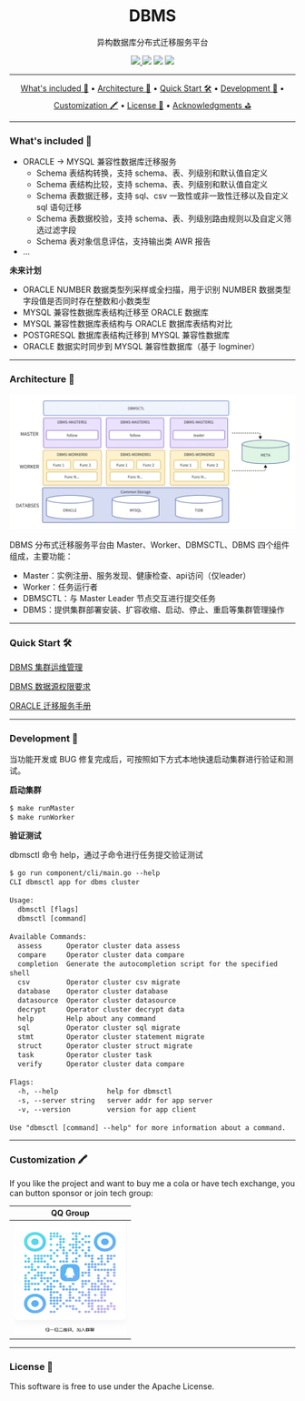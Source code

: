 <h1 align="center">
  DBMS
</h1>

<p align="center">
异构数据库分布式迁移服务平台
</p>

<div align="center">
  <a href="https://github.com/wentaojin/dbms/actions">
		<img src="https://img.shields.io/github/actions/workflow/status/wentaojin/dbms/release.yml"/>
  </a>
  <img src="https://img.shields.io/github/license/wentaojin/dbms"/>
  <img src="https://img.shields.io/github/downloads/wentaojin/dbms/total">
  <img src="https://img.shields.io/github/issues/wentaojin/dbms">
</div>

-------
<p align="center">
    <a href="#whats-included-">What's included 🚀</a> &bull;
    <a href="#architecture-">Architecture 🌈</a> &bull;
    <a href="#quick-start-">Quick Start 🛠️</a> &bull;
    <a href="#development-">Development 🧬</a> &bull;
    <a href="#customization-">Customization 🖍️</a> &bull;
    <a href="#license-">License 📓</a> &bull;
    <a href="#acknowledgments-">Acknowledgments ⛳</a>
</p>

-------
### What's included 🚀

- ORACLE -> MYSQL 兼容性数据库迁移服务
  - Schema 表结构转换，支持 schema、表、列级别和默认值自定义
  - Schema 表结构比较，支持 schema、表、列级别和默认值自定义
  - Schema 表数据迁移，支持 sql、csv 一致性或非一致性迁移以及自定义 sql 语句迁移
  - Schema 表数据校验，支持 schema、表、列级别路由规则以及自定义筛选过滤字段
  - Schema 表对象信息评估，支持输出类 AWR 报告
- ...

**未来计划**
- ORACLE NUMBER 数据类型列采样或全扫描，用于识别 NUMBER 数据类型字段值是否同时存在整数和小数类型
- MYSQL 兼容性数据库表结构迁移至 ORACLE 数据库
- MYSQL 兼容性数据库表结构与 ORACLE 数据库表结构对比
- POSTGRESQL 数据库表结构迁移到 MYSQL 兼容性数据库
- ORACLE 数据实时同步到 MYSQL 兼容性数据库（基于 logminer）

------
### Architecture 🌈

![DBMS ARCH](/image/dbms-arch.png "DBMS ARCH")

DBMS 分布式迁移服务平台由 Master、Worker、DBMSCTL、DBMS 四个组件组成，主要功能：
- Master：实例注册、服务发现、健康检查、api访问（仅leader）
- Worker：任务运行者
- DBMSCTL：与 Master Leader 节点交互进行提交任务
- DBMS：提供集群部署安装、扩容收缩、启动、停止、重启等集群管理操作

-------
### Quick Start 🛠️
[DBMS 集群运维管理](doc/dbms_operation.md)

[DBMS 数据源权限要求](doc/dbms_permissions.md)

[ORACLE 迁移服务手册](doc/oracle_migrate_manual.md)

-------
### Development 🧬
当功能开发或 BUG 修复完成后，可按照如下方式本地快速启动集群进行验证和测试。

**启动集群**
```shell
$ make runMaster
$ make runWorker
```
**验证测试**

dbmsctl 命令 help，通过子命令进行任务提交验证测试
```shell
$ go run component/cli/main.go --help
CLI dbmsctl app for dbms cluster

Usage:
  dbmsctl [flags]
  dbmsctl [command]

Available Commands:
  assess      Operator cluster data assess
  compare     Operator cluster data compare
  completion  Generate the autocompletion script for the specified shell
  csv         Operator cluster csv migrate
  database    Operator cluster database
  datasource  Operator cluster datasource
  decrypt     Operator cluster decrypt data
  help        Help about any command
  sql         Operator cluster sql migrate
  stmt        Operator cluster statement migrate
  struct      Operator cluster struct migrate
  task        Operator cluster task
  verify      Operator cluster data compare

Flags:
  -h, --help            help for dbmsctl
  -s, --server string   server addr for app server
  -v, --version         version for app client

Use "dbmsctl [command] --help" for more information about a command.
```

-------
### Customization 🖍️
If you like the project and want to buy me a cola or have tech exchange, you can button sponsor or join tech group:

| QQ Group                                      |
|-----------------------------------------------|
| <img src="image/tech-exchange.jpg" height="200" width="200"/> |


-------
### License 📓

This software is free to use under the Apache License.
